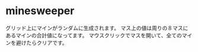 # minesweeper

グリッド上にマインがランダムに生成されます。
マス上の値は周りの８マスにあるマインの合計値になってます。
マウスクリックでマスを開いて、全てのマインを避けたらクリアです。
